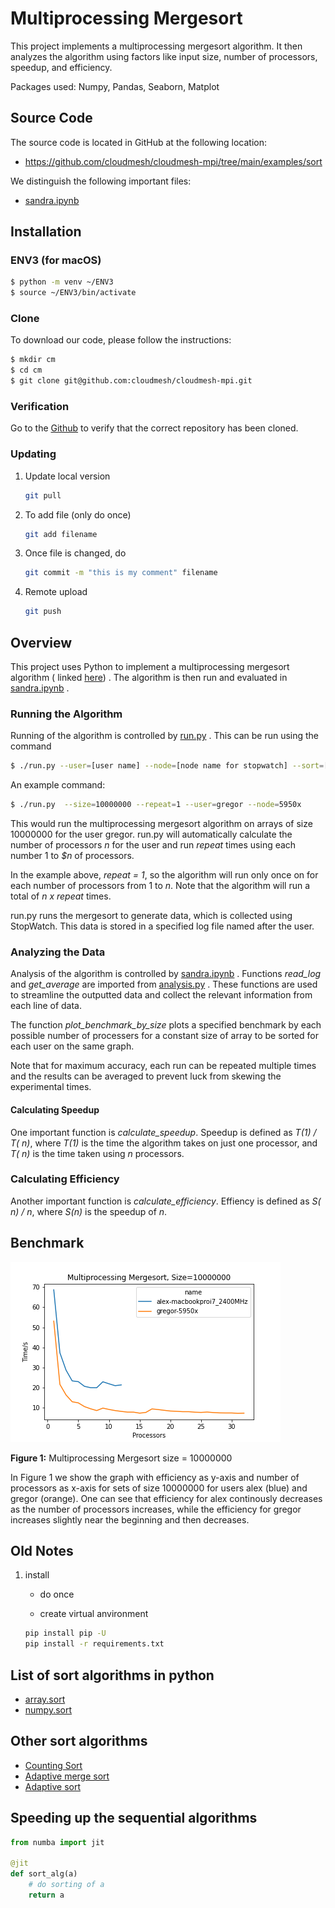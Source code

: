 # Multiprocessing Mergesort

This project implements a multiprocessing mergesort algorithm. It then analyzes
the algorithm using
factors like input size, number of processors, speedup, and efficiency.

Packages used: Numpy, Pandas, Seaborn, Matplot

## Source Code

The source code is located in GitHub at the following location:

* <https://github.com/cloudmesh/cloudmesh-mpi/tree/main/examples/sort>

We distinguish the following important files:

* [sandra.ipynb](https://github.com/cloudmesh/cloudmesh-mpi/blob/main/examples/sort/sandra.ipynb)

## Installation

### ENV3 (for macOS)

```bash
$ python -m venv ~/ENV3
$ source ~/ENV3/bin/activate
```

### Clone

To download our code, please follow the instructions:

```bash
$ mkdir cm
$ cd cm
$ git clone git@github.com:cloudmesh/cloudmesh-mpi.git
```

### Verification

Go to the [Github](https://github.com/cloudmesh/cloudmesh-mpi) to verify that
the correct repository has been cloned.

### Updating

1. Update local version

   ```bash
   git pull
   ```

2. To add file (only do once)

   ```bash
   git add filename
   ```

3. Once file is changed, do

   ```bash
   git commit -m "this is my comment" filename
   ```

4. Remote upload

   ```bash
   git push
   ```

## Overview

This project uses Python to implement a multiprocessing mergesort algorithm (
linked [here](https://github.com/cloudmesh/cloudmesh-mpi/blob/main/examples/sort/multiprocessing_mergesort.py))
. The algorithm is then run and evaluated
in [sandra.ipynb](https://github.com/cloudmesh/cloudmesh-mpi/blob/main/examples/sort/sandra.ipynb)
.

### Running the Algorithm

Running of the algorithm is controlled
by [run.py](https://github.com/cloudmesh/cloudmesh-mpi/blob/main/examples/sort/run.py)
. This can be run using the command

```bash
$ ./run.py --user=[user name] --node=[node name for stopwatch] --sort=[sort algorithm]
```

An example command:

```bash
$ ./run.py  --size=10000000 --repeat=1 --user=gregor --node=5950x
```

This would run the multiprocessing mergesort algorithm on arrays of size
10000000 for the user gregor. run.py will automatically calculate the number of
processors _n_ for the user and run _repeat_ times using each number 1 to _$n_
of processors.

In the example above, _repeat = 1_, so the algorithm will run only once on for
each number of processors from 1 to _n_. Note that the algorithm will run a
total of _n x repeat_ times.

run.py runs the mergesort to generate data, which is collected using StopWatch.
This data is stored in a specified log file named after the user.

### Analyzing the Data

Analysis of the algorithm is controlled
by [sandra.ipynb](https://github.com/cloudmesh/cloudmesh-mpi/blob/main/examples/sort/sandra.ipynb)
. Functions _read_log_ and _get_average_ are imported
from [analysis.py](https://github.com/cloudmesh/cloudmesh-mpi/blob/main/examples/sort/analysis.py)
. These functions are used to streamline the outputted data and collect the
relevant information from each line of data.

The function _plot_benchmark_by_size_ plots a specified benchmark by each
possible number of processers for a constant size of array to be sorted for each
user on the same graph.

Note that for maximum accuracy, each run can be repeated multiple times and the
results can be averaged to prevent luck from skewing the experimental times.

#### Calculating Speedup

One important function is _calculate_speedup_. Speedup is defined as _T(1) / T(
n)_, where _T(1)_ is the time the algorithm takes on just one processor, and _T(
n)_ is the time taken using _n_ processors.

### Calculating Efficiency

Another important function is _calculate_efficiency_. Effiency is defined as _S(
n) / n_, where _S(n)_ is the speedup of _n_.

## Benchmark

![multiprocessing mergesort size = 10000000](images/by-size-10000000-multiprocessing_mergesort-alex-gregor.png)

**Figure 1:** Multiprocessing Mergesort size = 10000000

In Figure 1 we show the graph with efficiency as y-axis and number of processors
as x-axis for sets of size 10000000 for users alex (blue) and gregor (orange).
One can see that efficiency for alex continously decreases as the number of
processors increases, while the efficiency for gregor increases slightly near
the beginning and then decreases.

## Old Notes

1. install

    - do once

    - create virtual anvironment

   ```bash
   pip install pip -U
   pip install -r requirements.txt
   ```

## List of sort algorithms in python

* [array.sort](https://docs.python.org/3/howto/sorting.html)
* [numpy.sort](https://numpy.org/doc/stable/reference/generated/numpy.sort.html)

## Other sort algorithms

* [Counting Sort](https://en.wikipedia.org/wiki/Counting_sort)
* [Adaptive merge sort](https://www.tutorialspoint.com/adaptive-merging-and-sorting-in-data-structure)
* [Adaptive sort](https://en.wikipedia.org/wiki/Adaptive_sort)

## Speeding up the sequential algorithms

```python
from numba import jit

@jit
def sort_alg(a)
	# do sorting of a
	return a
```
